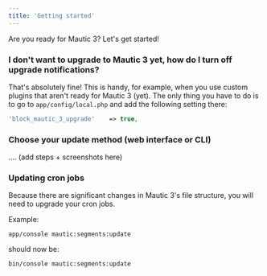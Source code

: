 ```yaml
---
title: 'Getting started'
---
```


Are you ready for Mautic 3? Let's get started!

### I don't want to upgrade to Mautic 3 yet, how do I turn off upgrade notifications?
That's absolutely fine! This is handy, for example, when you use custom plugins that aren't ready for Mautic 3 (yet). The only thing you have to do is to go to `app/config/local.php` and add the following setting there:

```PHP
'block_mautic_3_upgrade'    => true,
```

### Choose your update method (web interface or CLI)
.... (add steps + screenshots here)

### Updating cron jobs
Because there are significant changes in Mautic 3's file structure, you will need to upgrade your cron jobs.

Example:

`app/console mautic:segments:update`

should now be:

`bin/console mautic:segments:update`